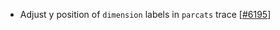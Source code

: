  - Adjust y position of `dimension` labels in `parcats` trace [[#6195](https://github.com/plotly/plotly.js/pull/6195)]
